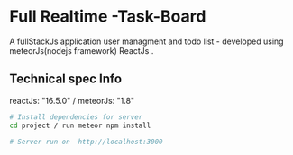 # Full Realtime -Task-Board
A fullStackJs application user managment and todo list - developed using meteorJs(nodejs framework) ReactJs .


## Technical spec Info
 reactJs: "16.5.0" / meteorJs: "1.8"


```bash
# Install dependencies for server
cd project / run meteor npm install

# Server run on  http://localhost:3000

```
